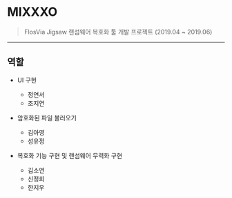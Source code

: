 # MIXXXO
> FlosVia Jigsaw 랜섬웨어 복호화 툴 개발 프로젝트 (2019.04 ~ 2019.06)
***
## 역할
* UI 구현
  - 정연서
  - 조지연

* 암호화된 파일 불러오기
  - 김아영
  - 성유정
 
* 복호화 기능 구현 및 랜섬웨어 무력화 구현
  - 김소연
  - 신정희
  - 한지우
